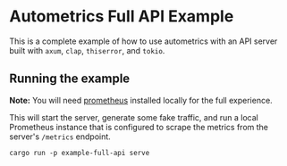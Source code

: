 # Autometrics Full API Example

This is a complete example of how to use autometrics with an API server built with `axum`, `clap`, `thiserror`, and `tokio`.

## Running the example

**Note:** You will need [prometheus](https://prometheus.io/download/) installed locally for the full experience.

This will start the server, generate some fake traffic, and run a local Prometheus instance that is configured to scrape the metrics from the server's `/metrics` endpoint.

```shell
cargo run -p example-full-api serve
```
